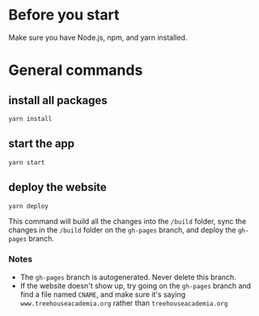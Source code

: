 # Before you start

Make sure you have Node.js, npm, and yarn installed.

# General commands

## install all packages

```
yarn install
```

## start the app

```
yarn start
```

## deploy the website

```
yarn deploy
```

This command will build all the changes into the `/build` folder, sync the changes in the `/build` folder on the `gh-pages` branch, and deploy the `gh-pages` branch.

### Notes

- The `gh-pages` branch is autogenerated. Never delete this branch.
- If the website doesn't show up, try going on the `gh-pages` branch and find a file named `CNAME`, and make sure it's saying `www.treehouseacademia.org` rather than `treehouseacademia.org`
